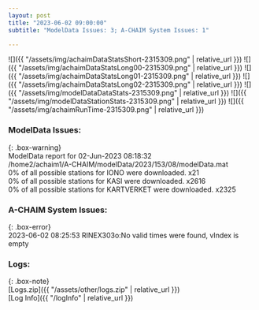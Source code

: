 ```yaml
---
layout: post
title: "2023-06-02 09:00:00"
subtitle: "ModelData Issues: 3; A-CHAIM System Issues: 1"

---
```


![]({{ "/assets/img/achaimDataStatsShort-2315309.png" | relative_url }})
![]({{ "/assets/img/achaimDataStatsLong00-2315309.png" | relative_url }})
![]({{ "/assets/img/achaimDataStatsLong01-2315309.png" | relative_url }})
![]({{ "/assets/img/achaimDataStatsLong02-2315309.png" | relative_url }})
![]({{ "/assets/img/modelDataDataStats-2315309.png" | relative_url }})
![]({{ "/assets/img/modelDataStationStats-2315309.png" | relative_url }})
![]({{ "/assets/img/achaimRunTime-2315309.png" | relative_url }})


### ModelData Issues:  
  
{: .box-warning}  
 ModelData report for 02-Jun-2023 08:18:32   
 /home2/achaim1/A-CHAIM/modelData/2023/153/08/modelData.mat   
 0% of all possible stations for IONO were downloaded. x21   
 0% of all possible stations for KASI were downloaded. x2616   
 0% of all possible stations for KARTVERKET were downloaded. x2325   
  
### A-CHAIM System Issues:  
  
{: .box-error}  
2023-06-02 08:25:53 RINEX303o:No valid times were found, vIndex is empty  

### Logs:  
  
{: .box-note}  
[Logs.zip]({{ "/assets/other/logs.zip" | relative_url }})  
[Log Info]({{ "/logInfo" | relative_url }})  

